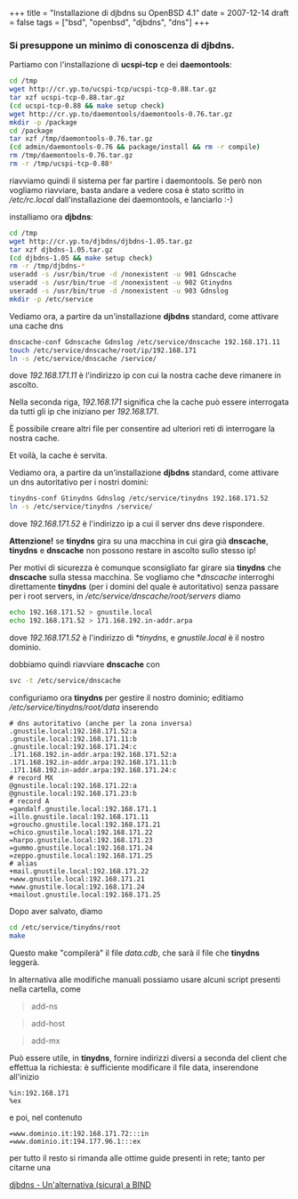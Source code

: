 +++
title = "Installazione di djbdns su OpenBSD 4.1"
date = 2007-12-14
draft = false
tags = ["bsd", "openbsd", "djbdns", "dns"]
+++
### Si presuppone un minimo di conoscenza di djbdns.

Partiamo con l'installazione di **ucspi-tcp** e dei **daemontools**:
```bash
cd /tmp
wget http://cr.yp.to/ucspi-tcp/ucspi-tcp-0.88.tar.gz
tar xzf ucspi-tcp-0.88.tar.gz
(cd ucspi-tcp-0.88 && make setup check)
wget http://cr.yp.to/daemontools/daemontools-0.76.tar.gz
mkdir -p /package
cd /package
tar xzf /tmp/daemontools-0.76.tar.gz
(cd admin/daemontools-0.76 && package/install && rm -r compile)
rm /tmp/daemontools-0.76.tar.gz
rm -r /tmp/ucspi-tcp-0.88*
```
riavviamo quindi il sistema per far partire i daemontools.
Se però non vogliamo riavviare, basta andare a vedere cosa è stato scritto in */etc/rc.local* dall'installazione dei daemontools, e lanciarlo :-)

installiamo ora **djbdns**:
```bash
cd /tmp
wget http://cr.yp.to/djbdns/djbdns-1.05.tar.gz
tar xzf djbdns-1.05.tar.gz
(cd djbdns-1.05 && make setup check)
rm -r /tmp/djbdns-*
useradd -s /usr/bin/true -d /nonexistent -u 901 Gdnscache
useradd -s /usr/bin/true -d /nonexistent -u 902 Gtinydns
useradd -s /usr/bin/true -d /nonexistent -u 903 Gdnslog
mkdir -p /etc/service
```

Vediamo ora, a partire da un'installazione **djbdns** standard, come attivare una cache dns
```bash
dnscache-conf Gdnscache Gdnslog /etc/service/dnscache 192.168.171.11
touch /etc/service/dnscache/root/ip/192.168.171
ln -s /etc/service/dnscache /service/
```
dove *192.168.171.11* è l'indirizzo ip con cui la nostra cache deve rimanere in ascolto.

Nella seconda riga, *192.168.171* significa che la cache può essere interrogata da tutti gli ip che iniziano per *192.168.171*.

È possibile creare altri file per consentire ad ulteriori reti di interrogare la nostra cache.

Et voilà, la cache è servita.

Vediamo ora, a partire da un'installazione **djbdns** standard, come attivare un dns autoritativo per i nostri domini:
```bash
tinydns-conf Gtinydns Gdnslog /etc/service/tinydns 192.168.171.52
ln -s /etc/service/tinydns /service/
```
dove *192.168.171.52* è l'indirizzo ip a cui il server dns deve rispondere.

**Attenzione!** se **tinydns** gira su una macchina in cui gira già **dnscache**, **tinydns** e **dnscache** non possono restare in ascolto sullo stesso ip!

Per motivi di sicurezza è comunque sconsigliato far girare sia **tinydns** che **dnscache** sulla stessa macchina.
Se vogliamo che **dnscache* interroghi direttamente **tinydns** (per i domini del quale è autoritativo) senza passare per i root servers, in */etc/service/dnscache/root/servers* diamo
```bash
echo 192.168.171.52 > gnustile.local
echo 192.168.171.52 > 171.168.192.in-addr.arpa
```
dove *192.168.171.52* è l'indirizzo di **tinydns*, e *gnustile.local* è il nostro dominio.

dobbiamo quindi riavviare **dnscache** con
```bash
svc -t /etc/service/dnscache
```

configuriamo ora **tinydns** per gestire il nostro dominio; editiamo */etc/service/tinydns/root/data* inserendo
```
# dns autoritativo (anche per la zona inversa)
.gnustile.local:192.168.171.52:a
.gnustile.local:192.168.171.11:b
.gnustile.local:192.168.171.24:c
.171.168.192.in-addr.arpa:192.168.171.52:a
.171.168.192.in-addr.arpa:192.168.171.11:b
.171.168.192.in-addr.arpa:192.168.171.24:c
# record MX
@gnustile.local:192.168.171.22:a
@gnustile.local:192.168.171.23:b
# record A
=gandalf.gnustile.local:192.168.171.1
=illo.gnustile.local:192.168.171.11
=groucho.gnustile.local:192.168.171.21
=chico.gnustile.local:192.168.171.22
=harpo.gnustile.local:192.168.171.23
=gummo.gnustile.local:192.168.171.24
=zeppo.gnustile.local:192.168.171.25
# alias
+mail.gnustile.local:192.168.171.22
+www.gnustile.local:192.168.171.21
+www.gnustile.local:192.168.171.24
+mailout.gnustile.local:192.168.171.25
```
Dopo aver salvato, diamo
```bash
cd /etc/service/tinydns/root 
make
```
Questo make "compilerà" il file *data.cdb*, che sarà il file che **tinydns** leggerà.

In alternativa alle modifiche manuali possiamo usare alcuni script presenti nella cartella, come

> add-ns

> add-host

> add-mx

Può essere utile, in **tinydns**, fornire indirizzi diversi a seconda del client che effettua la richiesta:
è sufficiente modificare il file data, inserendone all'inizio
```
%in:192.168.171
%ex
```
e poi, nel contenuto
```
=www.dominio.it:192.168.171.72:::in
=www.dominio.it:194.177.96.1:::ex
```
per tutto il resto si rimanda alle ottime guide presenti in rete; tanto per citarne una 

<a href="http://www.morettoni.net/docs/djbdns.html" target="_BLANK">djbdns - Un'alternativa (sicura) a BIND</a>